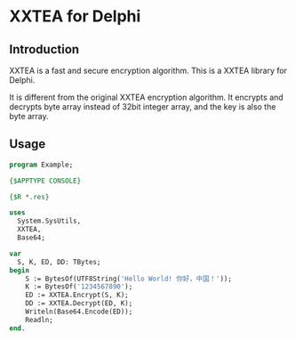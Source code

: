 # XXTEA for Delphi

## Introduction

XXTEA is a fast and secure encryption algorithm. This is a XXTEA library for Delphi.

It is different from the original XXTEA encryption algorithm. It encrypts and decrypts byte array instead of 32bit integer array, and the key is also the byte array.

## Usage

```pascal
program Example;

{$APPTYPE CONSOLE}

{$R *.res}

uses
  System.SysUtils,
  XXTEA,
  Base64;

var
  S, K, ED, DD: TBytes;
begin
    S := BytesOf(UTF8String('Hello World! 你好，中国！'));
    K := BytesOf('1234567890');
    ED := XXTEA.Encrypt(S, K);
    DD := XXTEA.Decrypt(ED, K);
    Writeln(Base64.Encode(ED));
    Readln;
end.

```
